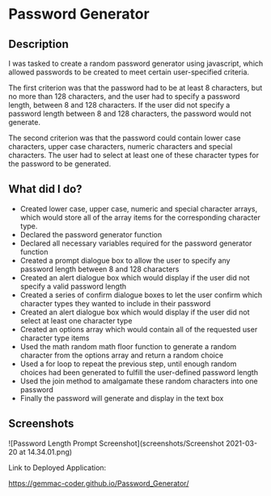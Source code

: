 # Password Generator

## Description

I was tasked to create a random password generator using javascript, which allowed passwords to be created to meet certain user-specified criteria.

The first criterion was that the password had to be at least 8 characters, but no more than 128 characters, and the user had to specify a password length, between 8 and 128 characters. If the user did not specify a password length between 8 and 128 characters, the password would not generate.

The second criterion was that the password could contain lower case characters, upper case characters, numeric characters and special characters. The user had to select at least one of these character types for the password to be generated.

## What did I do?

- Created lower case, upper case, numeric and special character arrays, which would store all of the array items for the corresponding character type.
- Declared the password generator function
- Declared all necessary variables required for the password generator function
- Created a prompt dialogue box to allow the user to specify any password length between 8 and 128 characters
- Created an alert dialogue box which would display if the user did not specify a valid password length
- Created a series of confirm dialogue boxes to let the user confirm which character types they wanted to include in their password
- Created an alert dialogue box which would display if the user did not select at least one character type
- Created an options array which would contain all of the requested user character type items
- Used the math random math floor function to generate a random character from the options array and return a random choice
- Used a for loop to repeat the previous step, until enough random choices had been generated to fulfill the user-defined password length
- Used the join method to amalgamate these random characters into one password
- Finally the password will generate and display in the text box

## Screenshots

![Password Length Prompt Screenshot](screenshots/Screenshot 2021-03-20 at 14.34.01.png)

Link to Deployed Application:

https://gemmac-coder.github.io/Password_Generator/
